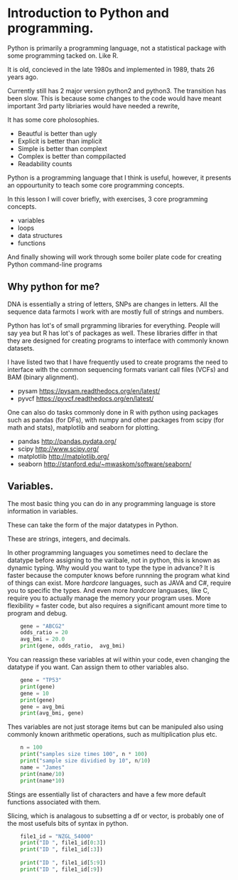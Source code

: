 # Introduction to Python and programming.

Python is primarily a programming language, not a statistical package with some programming
tacked on. Like R.

It is old, concieved in the late 1980s and implemented in 1989, thats 26 years ago. 

Currently still has 2 major version python2 and python3. The transition has been slow. 
This is because some changes to the code would have meant important 3rd party libriaries would have needed a rewrite,

It has some core pholosophies.

- Beautful is better than ugly
- Explicit is better than implicit
- Simple is better than complext
- Complex is better than comppilacted
- Readability counts


Python is a programming language that I think is useful, however, it presents
an oppourtunity to teach some core programming concepts.

In this lesson I will cover briefly, with exercises, 3 core programming concepts.

- variables
- loops
- data structures
- functions 

And finally showing will work through some boiler plate code for creating Python command-line programs 

## Why python for me? 

DNA is essentially a string of letters, SNPs are changes in letters. 
All the sequence data farmots I work with are mostly full of strings and numbers.

Python has lot's of small prgramming libraries for everything. People will
say yea but R has lot's of packages as well. These libraries differ in that 
they are designed for creating programs to interface with commonly known datasets.

I have listed two that I have frequently used to create programs the need to interface with the common sequencing formats variant call files (VCFs) and BAM (binary alignment).

- pysam https://pysam.readthedocs.org/en/latest/
- pyvcf https://pyvcf.readthedocs.org/en/latest/


One can also do tasks commonly done in R with python using packages such as pandas (for DFs), with numpy and other packages from scipy (for math and stats), matplotlib and seaborn for plotting.

- pandas http://pandas.pydata.org/
- scipy http://www.scipy.org/
- matplotlib http://matplotlib.org/
- seaborn http://stanford.edu/~mwaskom/software/seaborn/

## Variables.

The most basic thing you can do in any programming language is store information in variables. 

These can take the form of the major datatypes in Python.

These are strings, integers, and decimals.

In other programming languages you sometimes need to declare the
datatype before assigning to the varibale, not in python, this is
known as dynamic typing. Why would you want to type the type in advance?
It is faster because the computer knows before runnning the program what kind of
things can exist. More *hardcore* languages, such as JAVA and C#, require you to specific the types. And even more *hardcore* languases, like C, require you to actually manage the memory your program uses. More flexibility = faster code, but also requires a significant amount more time to program and debug.


```py
    gene = "ABCG2"
    odds_ratio = 20
    avg_bmi = 20.0
    print(gene, odds_ratio,  avg_bmi)
```

You can reassign these variables at wil within your code, even changing the datatype if you want. Can assign them to other variables also.

```py
    gene = "TP53"
    print(gene)
    gene = 10 
    print(gene)
    gene = avg_bmi
    print(avg_bmi, gene)
```

Thes variables are not just storage items but can be manipuled also using commonly known arithmetic operations, such as multiplication plus etc.


```py
    n = 100
    print("samples size times 100", n * 100)
    print("sample size dividied by 10", n/10)
    name = "James"
    print(name/10)
    print(name*10)
```

Stings are essentially list of characters and have a few more
default functions associated with them.

Slicing, which is analagous to subsetting a df or vector, is probably one of the most usefuls bits of syntax in python.


```py
    file1_id = "NZGL_54000"
    print("ID ", file1_id[0:3])
    print("ID ", file1_id[:3])
    
    print("ID ", file1_id[5:9])
    print("ID ", file1_id[:9])

``` 



